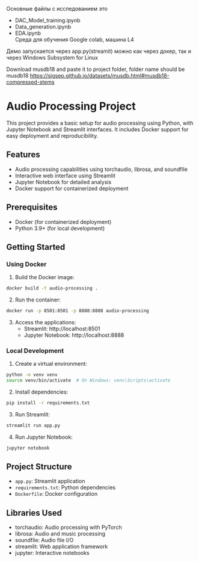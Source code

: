 Основные файлы c исследованием это
- DAC_Model_training.ipynb
- Data_generation.ipynb
- EDA.ipynb  
Среда для обучения Google colab, машина L4

Демо запускается через app.py(streamit)
можно как через докер, так и через Windows Subsystem for Linux 



Download musdb18 and paste it to project folder, folder name should be musdb18
https://sigsep.github.io/datasets/musdb.html#musdb18-compressed-stems


# Audio Processing Project

This project provides a basic setup for audio processing using Python, with Jupyter Notebook and Streamlit interfaces. It includes Docker support for easy deployment and reproducibility.

## Features

- Audio processing capabilities using torchaudio, librosa, and soundfile
- Interactive web interface using Streamlit
- Jupyter Notebook for detailed analysis
- Docker support for containerized deployment

## Prerequisites

- Docker (for containerized deployment)
- Python 3.9+ (for local development)

## Getting Started

### Using Docker

1. Build the Docker image:
```bash
docker build -t audio-processing .
```

2. Run the container:
```bash
docker run -p 8501:8501 -p 8888:8888 audio-processing
```

3. Access the applications:
   - Streamlit: http://localhost:8501
   - Jupyter Notebook: http://localhost:8888

### Local Development

1. Create a virtual environment:
```bash
python -m venv venv
source venv/bin/activate  # On Windows: venv\Scripts\activate
```

2. Install dependencies:
```bash
pip install -r requirements.txt
```

3. Run Streamlit:
```bash
streamlit run app.py
```

4. Run Jupyter Notebook:
```bash
jupyter notebook
```

## Project Structure

- `app.py`: Streamlit application
- `requirements.txt`: Python dependencies
- `Dockerfile`: Docker configuration

## Libraries Used

- torchaudio: Audio processing with PyTorch
- librosa: Audio and music processing
- soundfile: Audio file I/O
- streamlit: Web application framework
- jupyter: Interactive notebooks 
